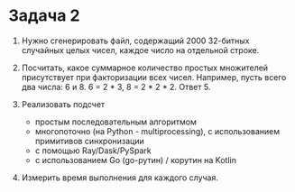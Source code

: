 # Задача 2

1. Нужно сгенерировать файл, содержащий 2000 32-битных случайных целых чисел, каждое число на отдельной строке. 

2. Посчитать, какое суммарное количество простых множителей присутствует при факторизации всех чисел.  Например, пусть всего два числа: 6 и 8. 
6 = 2 * 3, 8 = 2 * 2 * 2. Ответ 5.  

3. Реализовать подсчет 
    - простым последовательным алгоритмом
    - многопоточно (на Python - multiprocessing), с использованием примитивов синхронизации 
    - с помощью Ray/Dask/PySpark
    - с использованием Go (go-рутин) / корутин на Kotlin

4. Измерить время выполнения для каждого случая.
